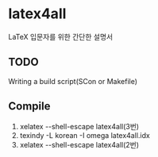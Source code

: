 latex4all
=========

LaTeX 입문자를 위한 간단한 설명서

TODO
----

Writing a build script(SCon or Makefile)

Compile
--------

1. xelatex --shell-escape latex4all(3번)
2. texindy -L korean -I omega latex4all.idx
3. xelatex --shell-escape latex4all(2번)
